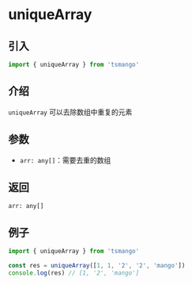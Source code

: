# uniqueArray

## 引入

```ts
import { uniqueArray } from 'tsmango'
```

## 介绍

`uniqueArray` 可以去除数组中重复的元素

## 参数

- `arr: any[]`：需要去重的数组

## 返回

`arr: any[]`

## 例子

```ts
import { uniqueArray } from 'tsmango'

const res = uniqueArray([1, 1, '2', '2', 'mango'])
console.log(res) // [1, '2', 'mango']
```
